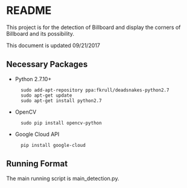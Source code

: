 # README #

This project is for the detection of Billboard and display the corners of Billboard and its possibility.

This document is updated 09/21/2017

## Necessary Packages ##

* Python 2.7.10+

        sudo add-apt-repository ppa:fkrull/deadsnakes-python2.7
        sudo apt-get update
        sudo apt-get install python2.7

* OpenCV

        sudo pip install opencv-python

* Google Cloud API

        pip install google-cloud


## Running Format ##

The main running script is main_detection.py.
